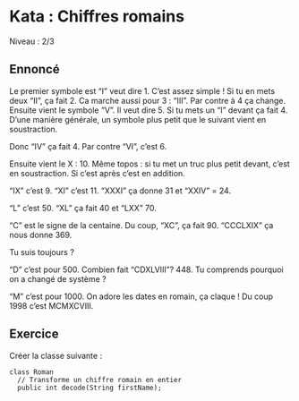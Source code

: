 # Kata : Chiffres romains
Niveau : 2/3

## Ennoncé
Le premier symbole est “I” veut dire 1. C’est assez simple !
Si tu en mets deux “II”, ça fait 2.
Ca marche aussi pour 3 : “III”.
Par contre à 4 ça change.
Ensuite vient le symbole “V”. Il veut dire 5.
Si tu mets un “I” devant ça fait 4.
D’une manière générale, un symbole plus petit que le suivant vient en soustraction.

Donc “IV” ça fait 4. Par contre “VI”, c’est 6.

Ensuite vient le X : 10. Même topos : si tu met un truc plus petit devant, c’est en soustraction. Si c’est après c’est en addition.

“IX” c’est 9.
“XI” c’est 11.
“XXXI” ça donne 31 et “XXIV” = 24.

“L” c’est 50.
“XL” ça fait 40 et “LXX” 70.

“C” est le signe de la centaine. Du coup, “XC”, ça fait 90.
“CCCLXIX” ça nous donne 369.

Tu suis toujours ?

“D” c’est pour 500. Combien fait “CDXLVIII”? 448.
Tu comprends pourquoi on a changé de système ?

“M” c’est pour 1000. On adore les dates en romain, ça claque !
Du coup 1998 c’est MCMXCVIII.

## Exercice
Créer la classe suivante :
```
class Roman
  // Transforme un chiffre romain en entier
  public int decode(String firstName);
```

